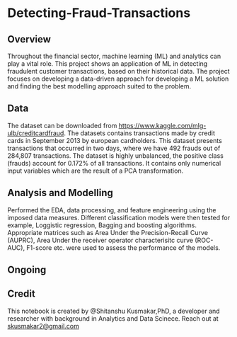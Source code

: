 # Detecting-Fraud-Transactions
## Overview
Throughout the financial sector, machine learning (ML) and analytics can play a vital role. This project shows an application of ML in detecting fraudulent customer transactions, based on their historical data. The project focuses on developing a data-driven approach for developing a ML solution and finding the best modelling approach suited to the problem. 

## Data
The dataset can be downloaded from https://www.kaggle.com/mlg-ulb/creditcardfraud. The datasets contains transactions made by credit cards in September 2013 by european cardholders. This dataset presents transactions that occurred in two days, where we have 492 frauds out of 284,807 transactions. The dataset is highly unbalanced, the positive class (frauds) account for 0.172% of all transactions. It contains only numerical input variables which are the result of a PCA transformation. 

## Analysis and Modelling
Performed the EDA, data processing, and feature engineering using the imposed data measures. Different classification models were then tested for example, Loggistic regression, Bagging and boosting algorithms. Appropriate matrices such as Area Under the Precision-Recall Curve (AUPRC), Area Under the receiver operator characterisitc curve (ROC-AUC), F1-score etc. were used to assess the performance of the models.

## Ongoing

## Credit
This notebook is created by @Shitanshu Kusmakar,PhD, a developer and researcher with background in Analytics and Data Scinece. 
Reach out at skusmakar2@gmail.com
